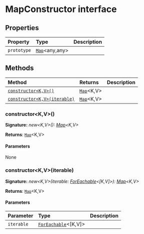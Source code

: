 # MapConstructor interface










## Properties

| Property	   | Type	| Description|
|:-------------|:-------|:-----------|
|`prototype`      | [`Map`](../es6-collections/map.md)<any,any> |  |




## Methods

| Method	   |  Returns	| Description|
|:-------------|:-------|:-----------|
|[`constructor<K,V>()`](#constructor<kv>)      | [`Map`](../es6-collections/map.md)<K,V> |  |
|[`constructor<K,V>(iterable)`](#constructor<kv>iterable)      | [`Map`](../es6-collections/map.md)<K,V> |  |




### constructor<K,V>()



**Signature:** _new<K,V>(): [Map](../es6-collections/map.md)<K,V>_

**Returns**: [`Map`](../es6-collections/map.md)<K,V>



#### Parameters
None


### constructor<K,V>(iterable)



**Signature:** _new<K,V>(iterable: [ForEachable](../es6-collections/foreachable.md)<[K,V]>): [Map](../es6-collections/map.md)<K,V>_

**Returns**: [`Map`](../es6-collections/map.md)<K,V>



#### Parameters


| Parameter	   | Type    | Description |
|:-------------|:---------------|:------------|
| `iterable`    | [`ForEachable`](../es6-collections/foreachable.md)<[K,V]> |  |

